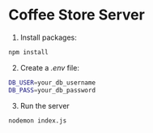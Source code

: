 # Coffee Store Server

1. Install packages:

```bash
npm install
```

2. Create a _.env_ file:

```bash
DB_USER=your_db_username
DB_PASS=your_db_password
```

3. Run the server

```bash
nodemon index.js
```
